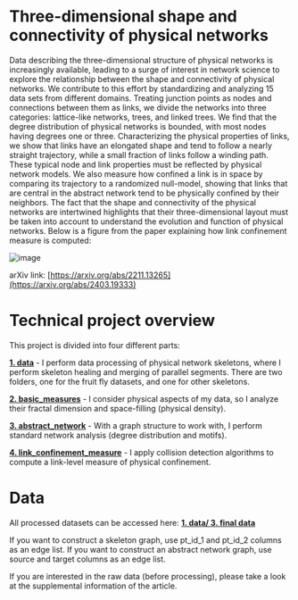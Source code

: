 # Three-dimensional shape and connectivity of physical networks
Data describing the three-dimensional structure of physical networks is increasingly available, leading to a surge of interest in network science to explore the relationship between the shape and connectivity of physical networks. We contribute to this effort by standardizing and analyzing 15 data sets from different domains. Treating junction points as nodes and connections between them as links, we divide the networks into three categories: lattice-like networks, trees, and linked trees. We find that the degree distribution of physical networks is bounded, with most nodes having degrees one or three. Characterizing the physical properties of links, we show that links have an elongated shape and tend to follow a nearly straight trajectory, while a small fraction of links follow a winding path. These typical node and link properties must be reflected by physical network models. We also measure how confined a link is in space by comparing its trajectory to a randomized null-model, showing that links that are central in the abstract network tend to be physically confined by their neighbors. The fact that the shape and connectivity of the physical networks are intertwined highlights that their three-dimensional layout must be taken into account to understand the evolution and function of physical networks. Below is a figure from the paper explaining how link confinement measure is computed:

![image](https://github.com/lukablagoje/three-dimensional-shape-connectivity-physical-networks/assets/52599010/616c67f1-e5c9-4b89-b926-db7740d10f80)


arXiv link: [https://arxiv.org/abs/2211.13265](https://arxiv.org/abs/2403.19333)

# Technical project overview
This project is divided into four different parts:

[**1. data**](https://github.com/lukablagoje/three-dimensional-shape-connectivity-physical-networks/tree/main/1.%20data) - I perform data processing of physical network skeletons, where I perform skeleton healing and merging of parallel segments. There are two folders, one for the fruit fly datasets, and one for other skeletons.

[**2. basic_measures**](https://github.com/lukablagoje/three-dimensional-shape-connectivity-physical-networks/tree/main/2.%20basic_measures) - I consider physical aspects of my data, so I analyze their fractal dimension and space-filling (physical density).

[**3. abstract_network**](https://github.com/lukablagoje/three-dimensional-shape-connectivity-physical-networks/tree/main/3.%20abstract_network) - With a graph structure to work with, I perform standard network analysis (degree distribution and motifs).

[**4. link_confinement_measure**](https://github.com/lukablagoje/three-dimensional-shape-connectivity-physical-networks/tree/main/4.%20link_confinement_measure) - I apply collision detection algorithms to compute a link-level measure of physical confinement.

# Data
All processed datasets can be accessed here: [**1. data/ 3. final data**](https://github.com/lukablagoje/three-dimensional-shape-connectivity-physical-network/tree/main/1.%20data/3.%20final_data)

If you want to construct a skeleton graph, use pt_id_1 and pt_id_2 columns as an edge list. If you want to construct an abstract network graph, use source and target columns as an edge list.

If you are interested in the raw data (before processing), please take a look at the supplemental information of the article.
